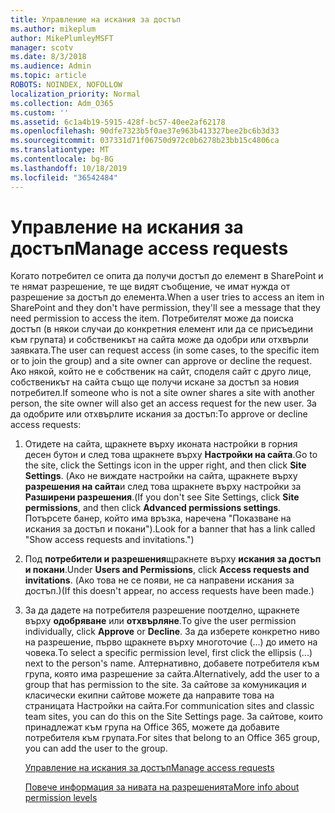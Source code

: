```yaml
---
title: Управление на искания за достъп
ms.author: mikeplum
author: MikePlumleyMSFT
manager: scotv
ms.date: 8/3/2018
ms.audience: Admin
ms.topic: article
ROBOTS: NOINDEX, NOFOLLOW
localization_priority: Normal
ms.collection: Adm_O365
ms.custom: ''
ms.assetid: 6c1a4b19-5915-428f-bc57-40ee2af62178
ms.openlocfilehash: 90dfe7323b5f0ae37e963b413327bee2bc6b3d33
ms.sourcegitcommit: 037331d71f06750d972c0b6278b23bb15c4806ca
ms.translationtype: MT
ms.contentlocale: bg-BG
ms.lasthandoff: 10/18/2019
ms.locfileid: "36542484"
---
```

# <a name="manage-access-requests"></a><span data-ttu-id="736c3-102">Управление на искания за достъп</span><span class="sxs-lookup"><span data-stu-id="736c3-102">Manage access requests</span></span>

<span data-ttu-id="736c3-103">Когато потребител се опита да получи достъп до елемент в SharePoint и те нямат разрешение, те ще видят съобщение, че имат нужда от разрешение за достъп до елемента.</span><span class="sxs-lookup"><span data-stu-id="736c3-103">When a user tries to access an item in SharePoint and they don't have permission, they'll see a message that they need permission to access the item.</span></span> <span data-ttu-id="736c3-104">Потребителят може да поиска достъп (в някои случаи до конкретния елемент или да се присъедини към групата) и собственикът на сайта може да одобри или отхвърли заявката.</span><span class="sxs-lookup"><span data-stu-id="736c3-104">The user can request access (in some cases, to the specific item or to join the group) and a site owner can approve or decline the request.</span></span> <span data-ttu-id="736c3-105">Ако някой, който не е собственик на сайт, споделя сайт с друго лице, собственикът на сайта също ще получи искане за достъп за новия потребител.</span><span class="sxs-lookup"><span data-stu-id="736c3-105">If someone who is not a site owner shares a site with another person, the site owner will also get an access request for the new user.</span></span> <span data-ttu-id="736c3-106">За да одобрите или отхвърлите искания за достъп:</span><span class="sxs-lookup"><span data-stu-id="736c3-106">To approve or decline access requests:</span></span>
  
1. <span data-ttu-id="736c3-107">Отидете на сайта, щракнете върху иконата настройки в горния десен бутон и след това щракнете върху **Настройки на сайта**.</span><span class="sxs-lookup"><span data-stu-id="736c3-107">Go to the site, click the Settings icon in the upper right, and then click **Site Settings**.</span></span> <span data-ttu-id="736c3-108">(Ако не виждате настройки на сайта, щракнете върху **разрешения на сайта**и след това щракнете върху настройки за **Разширени разрешения**.</span><span class="sxs-lookup"><span data-stu-id="736c3-108">(If you don't see Site Settings, click **Site permissions**, and then click **Advanced permissions settings**.</span></span> <span data-ttu-id="736c3-109">Потърсете банер, който има връзка, наречена "Показване на искания за достъп и покани").</span><span class="sxs-lookup"><span data-stu-id="736c3-109">Look for a banner that has a link called "Show access requests and invitations.")</span></span>
    
2. <span data-ttu-id="736c3-110">Под **потребители и разрешения**щракнете върху **искания за достъп и покани**.</span><span class="sxs-lookup"><span data-stu-id="736c3-110">Under **Users and Permissions**, click **Access requests and invitations**.</span></span> <span data-ttu-id="736c3-111">(Ако това не се появи, не са направени искания за достъп.)</span><span class="sxs-lookup"><span data-stu-id="736c3-111">(If this doesn't appear, no access requests have been made.)</span></span>
    
3. <span data-ttu-id="736c3-112">За да дадете на потребителя разрешение поотделно, щракнете върху **одобряване** или **отхвърляне**.</span><span class="sxs-lookup"><span data-stu-id="736c3-112">To give the user permission individually, click **Approve** or **Decline**.</span></span> <span data-ttu-id="736c3-113">За да изберете конкретно ниво на разрешение, първо щракнете върху многоточие (...) до името на човека.</span><span class="sxs-lookup"><span data-stu-id="736c3-113">To select a specific permission level, first click the ellipsis (...) next to the person's name.</span></span> <span data-ttu-id="736c3-114">Алтернативно, добавете потребителя към група, която има разрешение за сайта.</span><span class="sxs-lookup"><span data-stu-id="736c3-114">Alternatively, add the user to a group that has permission to the site.</span></span> <span data-ttu-id="736c3-115">За сайтове за комуникация и класически екипни сайтове можете да направите това на страницата Настройки на сайта.</span><span class="sxs-lookup"><span data-stu-id="736c3-115">For communication sites and classic team sites, you can do this on the Site Settings page.</span></span> <span data-ttu-id="736c3-116">За сайтове, които принадлежат към група на Office 365, можете да добавите потребителя към групата.</span><span class="sxs-lookup"><span data-stu-id="736c3-116">For sites that belong to an Office 365 group, you can add the user to the group.</span></span>
    
    [<span data-ttu-id="736c3-117">Управление на искания за достъп</span><span class="sxs-lookup"><span data-stu-id="736c3-117">Manage access requests </span></span>](https://go.microsoft.com/fwlink/?linkid=2008747)
    
    [<span data-ttu-id="736c3-118">Повече информация за нивата на разрешенията</span><span class="sxs-lookup"><span data-stu-id="736c3-118">More info about permission levels</span></span>](https://go.microsoft.com/fwlink/?linkid=867071)
    


